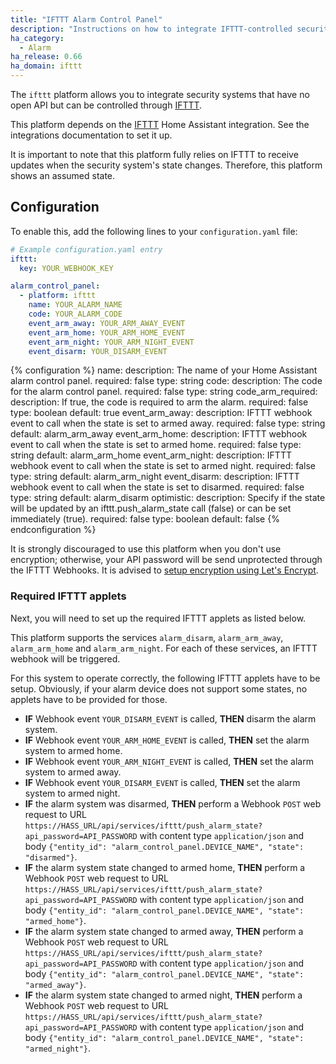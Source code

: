 ```yaml
---
title: "IFTTT Alarm Control Panel"
description: "Instructions on how to integrate IFTTT-controlled security systems into Home Assistant."
ha_category:
  - Alarm
ha_release: 0.66
ha_domain: ifttt
---
```


The `ifttt` platform allows you to integrate security systems that have no open API but can be controlled through [IFTTT](https://ifttt.com/discover).

This platform depends on the [IFTTT](/integrations/ifttt/) Home Assistant integration. See the integrations documentation to set it up.

<div class='note'>
It is important to note that this platform fully relies on IFTTT to receive updates when the security system's state changes. Therefore, this platform shows an assumed state.
</div>

## Configuration

To enable this, add the following lines to your `configuration.yaml` file:

```yaml
# Example configuration.yaml entry
ifttt:
  key: YOUR_WEBHOOK_KEY

alarm_control_panel:
  - platform: ifttt
    name: YOUR_ALARM_NAME
    code: YOUR_ALARM_CODE
    event_arm_away: YOUR_ARM_AWAY_EVENT
    event_arm_home: YOUR_ARM_HOME_EVENT
    event_arm_night: YOUR_ARM_NIGHT_EVENT
    event_disarm: YOUR_DISARM_EVENT
```

{% configuration %}
name:
  description: The name of your Home Assistant alarm control panel.
  required: false
  type: string
code:
  description: The code for the alarm control panel.
  required: false
  type: string
code_arm_required:
  description: If true, the code is required to arm the alarm.
  required: false
  type: boolean
  default: true
event_arm_away:
  description: IFTTT webhook event to call when the state is set to armed away.
  required: false
  type: string
  default: alarm_arm_away
event_arm_home:
  description: IFTTT webhook event to call when the state is set to armed home.
  required: false
  type: string
  default: alarm_arm_home
event_arm_night:
  description: IFTTT webhook event to call when the state is set to armed night.
  required: false
  type: string
  default: alarm_arm_night
event_disarm:
  description: IFTTT webhook event to call when the state is set to disarmed.
  required: false
  type: string
  default: alarm_disarm
optimistic:
  description: Specify if the state will be updated by an ifttt.push_alarm_state call (false) or can be set immediately (true).
  required: false
  type: boolean
  default: false
{% endconfiguration %}

<div class='note warning'>

It is strongly discouraged to use this platform when you don't use encryption; otherwise, your API password will be send unprotected through the IFTTT Webhooks. It is advised to [setup encryption using Let's Encrypt](https://home-assistant.io/blog/2017/09/27/effortless-encryption-with-lets-encrypt-and-duckdns/).

</div>

### Required IFTTT applets

Next, you will need to set up the required IFTTT applets as listed below.

This platform supports the services `alarm_disarm`, `alarm_arm_away`, `alarm_arm_home` and `alarm_arm_night`. For each of these services, an IFTTT webhook will be triggered.

For this system to operate correctly, the following IFTTT applets have to be setup. Obviously, if your alarm device does not support some states, no applets have to be provided for those.

* **IF** Webhook event `YOUR_DISARM_EVENT` is called, **THEN** disarm the alarm system.
* **IF** Webhook event `YOUR_ARM_HOME_EVENT` is called, **THEN** set the alarm system to armed home.
* **IF** Webhook event `YOUR_ARM_NIGHT_EVENT` is called, **THEN** set the alarm system to armed away.
* **IF** Webhook event `YOUR_DISARM_EVENT` is called, **THEN** set the alarm system to armed night.
* **IF** the alarm system was disarmed, **THEN** perform a Webhook `POST` web request to URL `https://HASS_URL/api/services/ifttt/push_alarm_state?api_password=API_PASSWORD` with content type `application/json` and body `{"entity_id": "alarm_control_panel.DEVICE_NAME", "state": "disarmed"}`.
* **IF** the alarm system state changed to armed home, **THEN** perform a Webhook `POST` web request to URL `https://HASS_URL/api/services/ifttt/push_alarm_state?api_password=API_PASSWORD` with content type `application/json` and body `{"entity_id": "alarm_control_panel.DEVICE_NAME", "state": "armed_home"}`.
* **IF** the alarm system state changed to armed away, **THEN** perform a Webhook `POST` web request to URL `https://HASS_URL/api/services/ifttt/push_alarm_state?api_password=API_PASSWORD` with content type `application/json` and body `{"entity_id": "alarm_control_panel.DEVICE_NAME", "state": "armed_away"}`.
* **IF** the alarm system state changed to armed night, **THEN** perform a Webhook `POST` web request to URL `https://HASS_URL/api/services/ifttt/push_alarm_state?api_password=API_PASSWORD` with content type `application/json` and body `{"entity_id": "alarm_control_panel.DEVICE_NAME", "state": "armed_night"}`.
